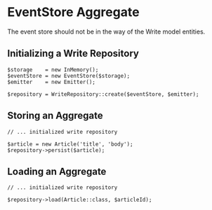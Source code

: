 EventStore Aggregate
====================

The event store should not be in the way of the Write model entities.

## Initializing a Write Repository

```
$storage    = new InMemory();
$eventStore = new EventStore($storage);
$emitter    = new Emitter();

$repository = WriteRepository::create($eventStore, $emitter);
```

## Storing an Aggregate

```
// ... initialized write repository

$article = new Article('title', 'body');
$repository->persist($article);
```

## Loading an Aggregate

```
// ... initialized write repository

$repository->load(Article::class, $articleId);
```
